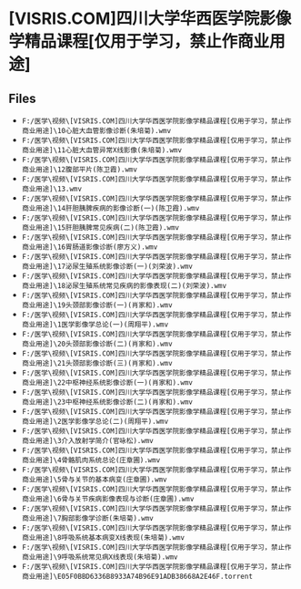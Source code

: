 # [VISRIS.COM]四川大学华西医学院影像学精品课程[仅用于学习，禁止作商业用途]

## Files

- `F:/医学\视频\[VISRIS.COM]四川大学华西医学院影像学精品课程[仅用于学习，禁止作商业用途]\10心脏大血管影像诊断(朱培菊).wmv`
- `F:/医学\视频\[VISRIS.COM]四川大学华西医学院影像学精品课程[仅用于学习，禁止作商业用途]\11心脏大血管异常X线影像(朱培菊).wmv`
- `F:/医学\视频\[VISRIS.COM]四川大学华西医学院影像学精品课程[仅用于学习，禁止作商业用途]\12腹部平片(陈卫霞).wmv`
- `F:/医学\视频\[VISRIS.COM]四川大学华西医学院影像学精品课程[仅用于学习，禁止作商业用途]\13.wmv`
- `F:/医学\视频\[VISRIS.COM]四川大学华西医学院影像学精品课程[仅用于学习，禁止作商业用途]\14肝胆胰脾疾病的影像诊断(一)(陈卫霞).wmv`
- `F:/医学\视频\[VISRIS.COM]四川大学华西医学院影像学精品课程[仅用于学习，禁止作商业用途]\15肝胆胰脾常见疾病(二)(陈卫霞).wmv`
- `F:/医学\视频\[VISRIS.COM]四川大学华西医学院影像学精品课程[仅用于学习，禁止作商业用途]\16胃肠道影像诊断(廖方义).wmv`
- `F:/医学\视频\[VISRIS.COM]四川大学华西医学院影像学精品课程[仅用于学习，禁止作商业用途]\17泌尿生殖系统影像诊断(一)(刘荣波).wmv`
- `F:/医学\视频\[VISRIS.COM]四川大学华西医学院影像学精品课程[仅用于学习，禁止作商业用途]\18泌尿生殖系统常见疾病的影像表现(二)(刘荣波).wmv`
- `F:/医学\视频\[VISRIS.COM]四川大学华西医学院影像学精品课程[仅用于学习，禁止作商业用途]\19头颈部影像诊断(一)(肖家和).wmv`
- `F:/医学\视频\[VISRIS.COM]四川大学华西医学院影像学精品课程[仅用于学习，禁止作商业用途]\1医学影像学总论(一)(周翔平).wmv`
- `F:/医学\视频\[VISRIS.COM]四川大学华西医学院影像学精品课程[仅用于学习，禁止作商业用途]\20头颈部影像诊断(二)(肖家和).wmv`
- `F:/医学\视频\[VISRIS.COM]四川大学华西医学院影像学精品课程[仅用于学习，禁止作商业用途]\21头颈部影像诊断(三)(肖家和).wmv`
- `F:/医学\视频\[VISRIS.COM]四川大学华西医学院影像学精品课程[仅用于学习，禁止作商业用途]\22中枢神经系统影像诊断(一)(肖家和).wmv`
- `F:/医学\视频\[VISRIS.COM]四川大学华西医学院影像学精品课程[仅用于学习，禁止作商业用途]\23中枢神经系统影像诊断(二)(肖家和).wmv`
- `F:/医学\视频\[VISRIS.COM]四川大学华西医学院影像学精品课程[仅用于学习，禁止作商业用途]\2医学影像学总论(二)(周翔平).wmv`
- `F:/医学\视频\[VISRIS.COM]四川大学华西医学院影像学精品课程[仅用于学习，禁止作商业用途]\3介入放射学简介(官咏松).wmv`
- `F:/医学\视频\[VISRIS.COM]四川大学华西医学院影像学精品课程[仅用于学习，禁止作商业用途]\4骨骼肌肉系统总论(庄章圃).wmv`
- `F:/医学\视频\[VISRIS.COM]四川大学华西医学院影像学精品课程[仅用于学习，禁止作商业用途]\5骨与关节的基本病变(庄章圃).wmv`
- `F:/医学\视频\[VISRIS.COM]四川大学华西医学院影像学精品课程[仅用于学习，禁止作商业用途]\6骨与关节疾病影像表现与诊断(庄章圃).wmv`
- `F:/医学\视频\[VISRIS.COM]四川大学华西医学院影像学精品课程[仅用于学习，禁止作商业用途]\7胸部影像学诊断(朱培菊).wmv`
- `F:/医学\视频\[VISRIS.COM]四川大学华西医学院影像学精品课程[仅用于学习，禁止作商业用途]\8呼吸系统基本病变X线表现(朱培菊).wmv`
- `F:/医学\视频\[VISRIS.COM]四川大学华西医学院影像学精品课程[仅用于学习，禁止作商业用途]\9呼吸系统常见病X线表现(朱培菊).wmv`
- `F:/医学\视频\[VISRIS.COM]四川大学华西医学院影像学精品课程[仅用于学习，禁止作商业用途]\E05F0BBD6336B8933A74B96E91ADB38668A2E46F.torrent`

